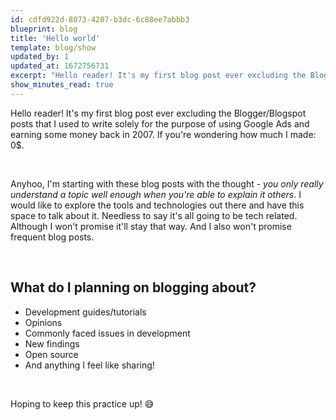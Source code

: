 ```yaml
---
id: cdfd922d-8073-4207-b3dc-6c88ee7abbb3
blueprint: blog
title: 'Hello world'
template: blog/show
updated_by: 1
updated_at: 1672756731
excerpt: "Hello reader! It's my first blog post ever excluding the Blogger/Blogspot posts that I used to write solely for the purpose of using Google"
show_minutes_read: true
---
```

Hello reader! It's my first blog post ever excluding the Blogger/Blogspot posts that I used to write solely for the purpose of using Google Ads and earning some money back in 2007. If you're wondering how much I made: 0$.

&nbsp;
&nbsp;

Anyhoo, I'm starting with these blog posts with the thought - _you only really understand a topic well enough when you're able to explain it others_. I would like to explore the tools and technologies out there and have this space to talk about it. Needless to say it's all going to be tech related. Although I won't promise it'll stay that way. And I also won't promise frequent blog posts.

&nbsp;
&nbsp;

## What do I planning on blogging about?

- Development guides/tutorials
- Opinions
- Commonly faced issues in development
- New findings
- Open source
- And anything I feel like sharing!

&nbsp;
&nbsp;

Hoping to keep this practice up! 😅